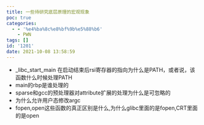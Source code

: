 ```yaml
---
title: 一些待研究底层原理的宏观现象
poc: true
categories:
  - - '%e4%ba%8c%e8%bf%9b%e5%88%b6'
    - PWN
tags: []
id: '1201'
date: 2021-10-08 13:58:59
---
```


*   \_libc\_start\_main 在启动结束后rsi寄存器的指向为什么是PATH，或者说，该函数什么时候处理PATH
*   main的rbp是谁处理的
*   sparse和gcc的预处理器对attribute扩展的处理为什么是可忽略的
*   为什么允许用户态修改argc
*   fopen,open这些函数的真正区别是什么,为什么glibc里面的是fopen,CRT里面的是open